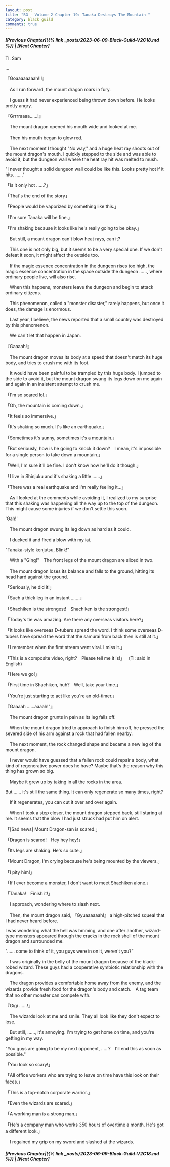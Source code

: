 ```yaml
---
layout: post
title: "BG - Volume 2 Chapter 19: Tanaka Destroys The Mountain "
category: black guild
comments: true
---
```


##### [Previous Chapter]({% link _posts/2023-06-09-Black-Guild-V2C18.md %}) \| [Next Chapter]


Tl: Sam

…

『Goaaaaaaaah!!!』


　As I run forward, the mount dragon roars in fury.

　I guess it had never experienced being thrown down before. He looks pretty angry.


『Grrrraaaa......!』
<!--more-->


　The mount dragon opened his mouth wide and looked at me.

　Then his mouth began to glow red.


　The next moment I thought "No way," and a huge heat ray shoots out of the mount dragon's mouth. I quickly stepped to the side and was able to avoid it, but the dungeon wall where the heat ray hit was melted to mush.


"I never thought a solid dungeon wall could be like this. Looks pretty hot if it hits. ......"


「Is it only hot ......?」

「That's the end of the story」

「People would be vaporized by something like this.」

「I'm sure Tanaka will be fine.」

「I'm shaking because it looks like he's really going to be okay.」


　But still, a mount dragon can't blow heat rays, can it?

　This one is not only big, but it seems to be a very special one. If we don't defeat it soon, it might affect the outside too.


　If the magic essence concentration in the dungeon rises too high, the magic essence concentration in the space outside the dungeon ......, where ordinary people live, will also rise.

　When this happens, monsters leave the dungeon and begin to attack ordinary citizens.

　This phenomenon, called a "monster disaster," rarely happens, but once it does, the damage is enormous.


　Last year, I believe, the news reported that a small country was destroyed by this phenomenon.

　We can't let that happen in Japan.


『Gaaaah!』


　The mount dragon moves its body at a speed that doesn't match its huge body, and tries to crush me with its foot.

　It would have been painful to be trampled by this huge body. I jumped to the side to avoid it, but the mount dragon swung its legs down on me again and again in an insistent attempt to crush me.


「I'm so scared lol.」

「Oh, the mountain is coming down.」

「It feels so immersive.」

「It's shaking so much. It's like an earthquake.」

「Sometimes it's sunny, sometimes it's a mountain.」

「But seriously, how is he going to knock it down?　I mean, it's impossible for a single person to take down a mountain.」

「Well, I'm sure it'll be fine. I don't know how he'll do it though.」

「I live in Shinjuku and it's shaking a little ......」

「There was a real earthquake and I'm really feeling it...」


　As I looked at the comments while avoiding it, I realized to my surprise that this shaking was happening all the way up to the top of the dungeon. This might cause some injuries if we don't settle this soon.


'Gah!'


　The mount dragon swung its leg down as hard as it could.

　I ducked it and fired a blow with my iai.


"Tanaka-style kenjutsu, Blink!"


　With a "Ging!"　The front legs of the mount dragon are sliced in two.

　The mount dragon loses its balance and falls to the ground, hitting its head hard against the ground.


「Seriously, he did it!」

「Such a thick leg in an instant .......」

「Shachiken is the strongest!　Shachiken is the strongest!」

「Today's tie was amazing. Are there any overseas visitors here?」

「It looks like overseas D-tubers spread the word. I think some overseas D-tubers have spread the word that the samurai from back then is still at it.」

「I remember when the first stream went viral. I miss it.」

「This is a composite video, right?　Please tell me it is!」 （Tl: said in English)

「Here we go!」

「First time in Shachiken, huh?　Well, take your time.」

「You're just starting to act like you're an old-timer.」


『Gaaaah ......aaaah!"』


　The mount dragon grunts in pain as its leg falls off.

　When the mount dragon tried to approach to finish him off, he pressed the severed side of his arm against a rock that had fallen nearby.

　The next moment, the rock changed shape and became a new leg of the mount dragon.


　I never would have guessed that a fallen rock could repair a body, what kind of regenerative power does he have? Maybe that's the reason why this thing has grown so big.

　Maybe it grew up by taking in all the rocks in the area.


But ...... it's still the same thing. It can only regenerate so many times, right?


　If it regenerates, you can cut it over and over again.

　When I took a step closer, the mount dragon stepped back, still staring at me. It seems that the blow I had just struck had put him on alert.


「[Sad news] Mount Dragon-san is scared.」

「Dragon is scared!　Hey hey hey!」

「Its legs are shaking. He's so cute.」

「Mount Dragon, I'm crying because he's being mounted by the viewers.」

「I pity him!」

「If I ever become a monster, I don't want to meet Shachiken alone.」

「Tanaka!　Finish it!」


　I approach, wondering where to slash next.

　Then, the mount dragon said, 『Gyuaaaaaah!』 a high-pitched squeal that I had never heard before.

I was wondering what the hell was hmming, and one after another, wizard-type monsters appeared through the cracks in the rock shell of the mount dragon and surrounded me.


"...... come to think of it, you guys were in on it, weren't you?”


　I was originally in the belly of the mount dragon because of the black-robed wizard. These guys had a cooperative symbiotic relationship with the dragons.


　The dragon provides a comfortable home away from the enemy, and the wizards provide fresh food for the dragon's body and catch.　A tag team that no other monster can compete with.


『Gigi ......!』


　The wizards look at me and smile. They all look like they don't expect to lose.


　But still, ......, it's annoying. I'm trying to get home on time, and you're getting in my way.


"You guys are going to be my next opponent, ......?　I'll end this as soon as possible."


「You look so scary!」

「All office workers who are trying to leave on time have this look on their faces.」

「This is a top-notch corporate warrior.」

「Even the wizards are scared.」

「A working man is a strong man.」

「He's a company man who works 350 hours of overtime a month. He's got a different look.」


　I regained my grip on my sword and slashed at the wizards.



##### [Previous Chapter]({% link _posts/2023-06-09-Black-Guild-V2C18.md %}) \| [Next Chapter]